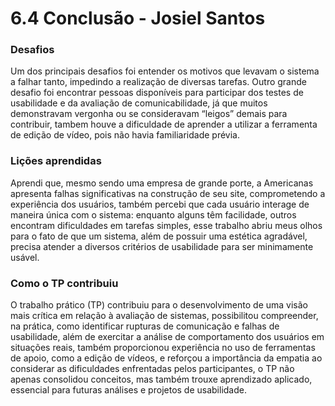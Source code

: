 # 6.4 Conclusão - Josiel Santos

### Desafios  
Um dos principais desafios foi entender os motivos que levavam o sistema a falhar tanto, impedindo a realização de diversas tarefas. Outro grande desafio foi encontrar pessoas disponíveis para participar dos testes de usabilidade e da avaliação de comunicabilidade, já que muitos demonstravam vergonha ou se consideravam “leigos” demais para contribuir, tambem houve a dificuldade de aprender a utilizar a ferramenta de edição de vídeo, pois não havia familiaridade prévia.  

### Lições aprendidas  
Aprendi que, mesmo sendo uma empresa de grande porte, a Americanas apresenta falhas significativas na construção de seu site, comprometendo a experiência dos usuários, também percebi que cada usuário interage de maneira única com o sistema: enquanto alguns têm facilidade, outros encontram dificuldades em tarefas simples, esse trabalho abriu meus olhos para o fato de que um sistema, além de possuir uma estética agradável, precisa atender a diversos critérios de usabilidade para ser minimamente usável.  

### Como o TP contribuiu  
O trabalho prático (TP) contribuiu para o desenvolvimento de uma visão mais crítica em relação à avaliação de sistemas, possibilitou compreender, na prática, como identificar rupturas de comunicação e falhas de usabilidade, além de exercitar a análise de comportamento dos usuários em situações reais, também proporcionou experiência no uso de ferramentas de apoio, como a edição de vídeos, e reforçou a importância da empatia ao considerar as dificuldades enfrentadas pelos participantes, o TP não apenas consolidou conceitos, mas também trouxe aprendizado aplicado, essencial para futuras análises e projetos de usabilidade.  
